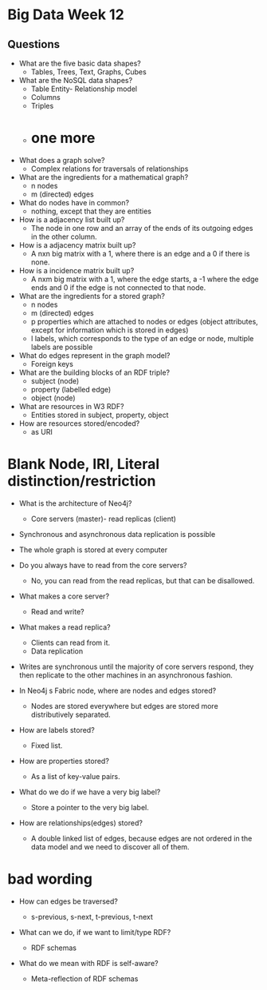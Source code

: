 # Big Data Week 12
## Questions
- What are the five basic data shapes?
	- Tables, Trees, Text, Graphs, Cubes
- What are the NoSQL data shapes?
	- Table Entity- Relationship model
	- Columns
	- Triples
	- # one more
- What does a graph solve?
	- Complex relations for traversals of relationships
- What are the ingredients for a mathematical graph?
	- n nodes
	- m (directed) edges
- What do nodes have in common?
	- nothing, except that they are entities
- How is a adjacency list built up?
	- The node in one row and an array of the ends of its outgoing edges in the other column.
- How is a adjacency matrix built up?
	- A nxn big matrix with a 1, where there is an edge and a 0 if there is none.
- How is a incidence matrix built up?
	- A nxm big matrix with a 1, where the edge starts, a -1 where the edge ends and 0 if the edge is not connected to that node.
- What are the ingredients for a stored graph?
	- n nodes
	- m (directed) edges
	- p properties which are attached to nodes or edges (object attributes, except for information which is stored in edges)
	- l labels, which corresponds to the type of an edge or node, multiple labels are possible
- What do edges represent in the graph model?
	- Foreign keys
- What are the building blocks of an RDF triple?
	- subject (node)
	- property (labelled edge)
	- object (node)
- What are resources in W3 RDF?
	- Entities stored in subject, property, object
- How are resources stored/encoded?
	- as URI
# Blank Node, IRI, Literal distinction/restriction

- What is the architecture of Neo4j?
	- Core servers (master)- read replicas (client)
- Synchronous and asynchronous data replication is possible
- The whole graph is stored at every computer
- Do you always have to read from the core servers?
	- No, you can read from the read replicas, but that can be disallowed.

- What makes a core server?
	- Read and write?
- What makes a read replica?
	- Clients can read from it.
	- Data replication
- Writes are synchronous until the majority of core servers respond, they then replicate to the other machines in an asynchronous fashion.


- In Neo4j s Fabric node, where are nodes and edges stored?
	- Nodes are stored everywhere but edges are stored more distributively separated.
- How are labels stored?
	- Fixed list.
- How are properties stored?
	- As a list of key-value pairs.
- What do we do if we have a very big label?
	- Store a pointer to the very big label.
- How are relationships(edges) stored?
	- A double linked list of edges, because edges are not ordered in the data model and we need to discover all of them.
# bad wording
- How can edges be traversed?
	- s-previous, s-next, t-previous, t-next

- What can we do, if we want to limit/type RDF?
	- RDF schemas
- What do we mean with RDF is self-aware?
	- Meta-reflection of RDF schemas
